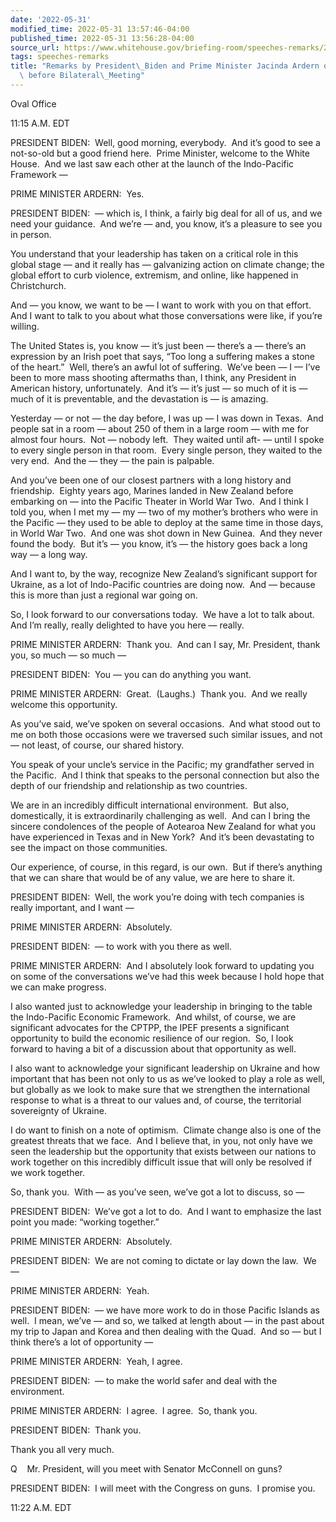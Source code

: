 ```yaml
---
date: '2022-05-31'
modified_time: 2022-05-31 13:57:46-04:00
published_time: 2022-05-31 13:56:28-04:00
source_url: https://www.whitehouse.gov/briefing-room/speeches-remarks/2022/05/31/remarks-by-president-biden-and-prime-minister-jacinda-ardern-of-new-zealand-before-bilateral-meeting/
tags: speeches-remarks
title: "Remarks by President\_Biden and Prime Minister Jacinda Ardern of New Zealand\
  \ before Bilateral\_Meeting"
---
```

 
Oval Office

11:15 A.M. EDT

PRESIDENT BIDEN:  Well, good morning, everybody.  And it’s good to see a
not-so-old but a good friend here.  Prime Minister, welcome to the White
House.  And we last saw each other at the launch of the Indo-Pacific
Framework —

PRIME MINISTER ARDERN:  Yes.

PRESIDENT BIDEN:  — which is, I think, a fairly big deal for all of us,
and we need your guidance.  And we’re — and, you know, it’s a pleasure
to see you in person.  

You understand that your leadership has taken on a critical role in this
global stage — and it really has — galvanizing action on climate change;
the global effort to curb violence, extremism, and online, like happened
in Christchurch.

And — you know, we want to be — I want to work with you on that effort. 
And I want to talk to you about what those conversations were like, if
you’re willing.

The United States is, you know — it’s just been — there’s a — there’s an
expression by an Irish poet that says, “Too long a suffering makes a
stone of the heart.”  Well, there’s an awful lot of suffering.  We’ve
been — I — I’ve been to more mass shooting aftermaths than, I think, any
President in American history, unfortunately.  And it’s — it’s just — so
much of it is — much of it is preventable, and the devastation is — is
amazing. 

Yesterday — or not — the day before, I was up — I was down in Texas. 
And people sat in a room — about 250 of them in a large room — with me
for almost four hours.  Not — nobody left.  They waited until aft- —
until I spoke to every single person in that room.  Every single person,
they waited to the very end.  And the — they — the pain is palpable. 

And you’ve been one of our closest partners with a long history and
friendship.  Eighty years ago, Marines landed in New Zealand before
embarking on — into the Pacific Theater in World War Two.  And I think I
told you, when I met my — my — two of my mother’s brothers who were in
the Pacific — they used to be able to deploy at the same time in those
days, in World War Two.  And one was shot down in New Guinea.  And they
never found the body.  But it’s — you know, it’s — the history goes back
a long way — a long way.

And I want to, by the way, recognize New Zealand’s significant support
for Ukraine, as a lot of Indo-Pacific countries are doing now.  And —
because this is more than just a regional war going on.  

So, I look forward to our conversations today.  We have a lot to talk
about.  And I’m really, really delighted to have you here — really.

PRIME MINISTER ARDERN:  Thank you.  And can I say, Mr. President, thank
you, so much — so much —

PRESIDENT BIDEN:  You — you can do anything you want.

PRIME MINISTER ARDERN:  Great.  (Laughs.)  Thank you.  And we really
welcome this opportunity.

As you’ve said, we’ve spoken on several occasions.  And what stood out
to me on both those occasions were we traversed such similar issues, and
not — not least, of course, our shared history.  

You speak of your uncle’s service in the Pacific; my grandfather served
in the Pacific.  And I think that speaks to the personal connection but
also the depth of our friendship and relationship as two countries.  

We are in an incredibly difficult international environment.  But also,
domestically, it is extraordinarily challenging as well.  And can I
bring the sincere condolences of the people of Aotearoa New Zealand for
what you have experienced in Texas and in New York?  And it’s been
devastating to see the impact on those communities.

Our experience, of course, in this regard, is our own.  But if there’s
anything that we can share that would be of any value, we are here to
share it.

PRESIDENT BIDEN:  Well, the work you’re doing with tech companies is
really important, and I want —

PRIME MINISTER ARDERN:  Absolutely.

PRESIDENT BIDEN:  — to work with you there as well. 

PRIME MINISTER ARDERN:  And I absolutely look forward to updating you on
some of the conversations we’ve had this week because I hold hope that
we can make progress.  

I also wanted just to acknowledge your leadership in bringing to the
table the Indo-Pacific Economic Framework.  And whilst, of course, we
are significant advocates for the CPTPP, the IPEF presents a significant
opportunity to build the economic resilience of our region.  So, I look
forward to having a bit of a discussion about that opportunity as well.

I also want to acknowledge your significant leadership on Ukraine and
how important that has been not only to us as we’ve looked to play a
role as well, but globally as we look to make sure that we strengthen
the international response to what is a threat to our values and, of
course, the territorial sovereignty of Ukraine.

I do want to finish on a note of optimism.  Climate change also is one
of the greatest threats that we face.  And I believe that, in you, not
only have we seen the leadership but the opportunity that exists between
our nations to work together on this incredibly difficult issue that
will only be resolved if we work together.

So, thank you.  With — as you’ve seen, we’ve got a lot to discuss, so —

PRESIDENT BIDEN:  We’ve got a lot to do.  And I want to emphasize the
last point you made: “working together.”

PRIME MINISTER ARDERN:  Absolutely.

PRESIDENT BIDEN:  We are not coming to dictate or lay down the law.  We
—

PRIME MINISTER ARDERN:  Yeah.

PRESIDENT BIDEN:  — we have more work to do in those Pacific Islands as
well.  I mean, we’ve — and so, we talked at length about — in the past
about my trip to Japan and Korea and then dealing with the Quad.  And so
— but I think there’s a lot of opportunity —

PRIME MINISTER ARDERN:  Yeah, I agree.

PRESIDENT BIDEN:  — to make the world safer and deal with the
environment. 

PRIME MINISTER ARDERN:  I agree.  I agree.  So, thank you.

PRESIDENT BIDEN:  Thank you.

Thank you all very much.

Q    Mr. President, will you meet with Senator McConnell on guns? 

PRESIDENT BIDEN:  I will meet with the Congress on guns.  I promise
you. 

11:22 A.M. EDT

